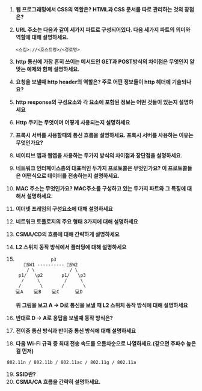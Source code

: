 1. **웹 프로그래밍에서 CSS의 역할은? HTML과 CSS 문서를 따로 관리하는 것의 장점은?**

2. **URL 주소는 다음과 같이 세가지 파트로 구성되어있다. 다음 세가지 파트의 의미와 역할에 대해 설명하세요.**

   ```
   <스킴>://<호스트명>/<경로명>
   ```

3. **http 통신에 가장 흔히 쓰이는 메서드인 GET과 POST방식의 차이점은 무엇인지 알맞는 예제와 함께 설명하세요.**

4. **요청을 보낼때 http header의 역할은? 주로 어떤 정보들이 http 헤더에 기술되나요?**

5. **http response의 구성요소와 각 요소에 포함된 정보는 어떤 것들이 있는지 설명하세요**

6. **Http 쿠키는 무엇이며 어떻게 사용되는지 설명하세요**

7. **프록시 서버를 사용할때의 통신 흐름을 설명하세요. 프록시 서버를 사용하는 이유는 무엇인가요?**

8. **네이티브 앱과 웹앱을 사용하는 두가지 방식의 차이점과 장단점을 설명하세요.**

9. **네트워크 인터페이스층의 대표적인 두가지 프로토콜은 무엇인가요? 이 프로토콜들은 어떤식으로 데이터를 전송하는지 설명하세요.**

10. **MAC 주소는 무엇인가요? MAC주소를 구성하고 있는 두가지 파트와 그 특징에 대해서 설명하세요.**

11. **이더넷 프레임의 구성요소에 대해 설명하세요**

12. **네트워크 토폴로지의 주요 형태 3가지에 대해 설명하세요**

13. **CSMA/CD의 흐름에 대해 간략하게 설명하세요**

14. **L2 스위치 동작 방식에서 플러딩에 대해 설명하세요**

15. ```
    	      	 p3   
       📡SW1 ---------- 📡SW2
        / \             / \
     p1/   \p2       p1/   \p3
      /     \         /     \
     /       \       /       \
    💻A    💻B    💻C      💻D
    ```

    **위 그림을 보고 A -> D로 통신을 보낼 때 L2 스위치 동작 방식에 대해 설명하세요**

16. **반대로 D -> A로 응답을 보낼때 동작 방식은?**

17. **전이중 통신 방식과 반이중 통신 방식에 대해 설명하세요**

18. **다음 Wi-Fi 규격 중 최대 전송 속도를 오름차순으로 나열하세요.(같으면 주파수 높은걸 먼저)**

```
802.11n / 802.11b / 802.11ac / 802.11g / 802.11a
```

19. **SSID란?**
20. **CSMA/CA 흐름을 간략히 설명하세요.**

